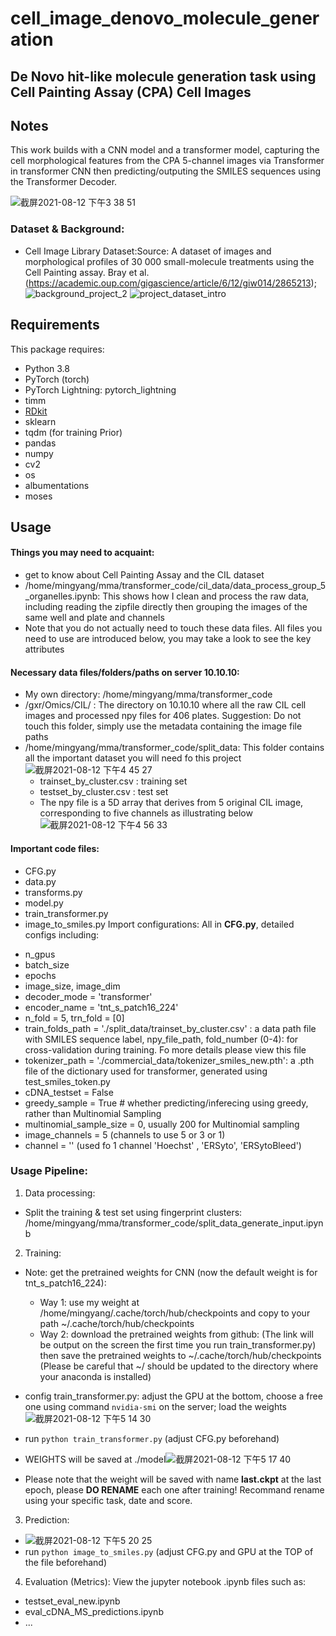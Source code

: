 # cell_image_denovo_molecule_generation

## De Novo hit-like molecule generation task using Cell Painting Assay (CPA) Cell Images


## Notes
This work builds with a CNN model and a transformer model, capturing the cell morphological features from the CPA 5-channel images via Transformer in transformer CNN then predicting/outputing the SMILES sequences using the Transformer Decoder.

![截屏2021-08-12 下午3 38 51](https://user-images.githubusercontent.com/57332047/129157211-3c29fea1-3fcc-464b-b92c-a46755b1c0ad.png)

### Dataset & Background:
* Cell Image Library Dataset:Source: A dataset of images and morphological profiles of 30 000 small-molecule treatments using the Cell Painting assay. Bray et al.
(https://academic.oup.com/gigascience/article/6/12/giw014/2865213);
![background_project_2](https://user-images.githubusercontent.com/57332047/129159124-4969f049-5d82-4d58-a313-fbbf9279343f.png)
![project_dataset_intro](https://user-images.githubusercontent.com/57332047/129157830-b784c295-8e6c-4607-873f-23fd071cc993.png)



## Requirements

This package requires:

* Python 3.8
* PyTorch (torch)
* PyTorch Lightning: pytorch_lightning
* timm
* [RDkit](http://www.rdkit.org/docs/Install.html)
* sklearn
* tqdm (for training Prior)
* pandas
* numpy
* cv2
* os
* albumentations
* moses

## Usage
#### Things you may need to acquaint:
* get to know about Cell Painting Assay and the CIL dataset
* /home/mingyang/mma/transformer_code/cil_data/data_process_group_5_organelles.ipynb: This shows how I clean and process the raw data, including reading the zipfile directly then grouping the images of the same well and plate and channels
* Note that you do not actually need to touch these data files. All files you need to use are introduced below, you may take a look to see the key attributes
#### Necessary data files/folders/paths on server 10.10.10:
- My own directory: /home/mingyang/mma/transformer_code
- /gxr/Omics/CIL/ : The directory on 10.10.10 where all the raw CIL cell images and processed npy files for 406 plates. Suggestion: Do not touch this folder, simply use the metadata containing the image file paths
- /home/mingyang/mma/transformer_code/split_data: This folder contains all the important dataset you will need fo this project
  ![截屏2021-08-12 下午4 45 27](https://user-images.githubusercontent.com/57332047/129167231-6a182fb0-3128-40e3-8eca-3b708c6a77a9.png)
  - trainset_by_cluster.csv : training set
  - testset_by_cluster.csv : test set
  - The npy file is a 5D array that derives from 5 original CIL image, corresponding to five channels as illustrating below
  ![截屏2021-08-12 下午4 56 33](https://user-images.githubusercontent.com/57332047/129168933-043eeeb5-7c56-49f0-b730-fcd683171741.png)


#### Important code files:
- CFG.py
- data.py
- transforms.py
- model.py
- train_transformer.py
- image_to_smiles.py
Import configurations:
All in **CFG.py**, detailed configs including:
* n_gpus
* batch_size
* epochs
* image_size, image_dim
* decoder_mode = 'transformer'
* encoder_name = 'tnt_s_patch16_224'
* n_fold = 5, trn_fold = [0]
* train_folds_path = './split_data/trainset_by_cluster.csv' : a data path file with SMILES sequence label, npy_file_path, fold_number (0-4): for cross-validation during training. Fo more details please view this file
* tokenizer_path = './commercial_data/tokenizer_smiles_new.pth': a .pth file of the dictionary used for transformer, generated using test_smiles_token.py
* cDNA_testset = False
* greedy_sample = True # whether predicting/inferecing using greedy, rather than Multinomial Sampling
* multinomial_sample_size = 0, usually 200 for Multinomial sampling
* image_channels = 5 (channels to use 5 or 3 or 1)
* channel = '' (used fo 1 channel 'Hoechst' , 'ERSyto', 'ERSytoBleed')


### Usage Pipeline:
1. Data processing:
* Split the training & test set using fingerprint clusters: /home/mingyang/mma/transformer_code/split_data_generate_input.ipynb

2. Training:
* Note: get the pretrained weights for CNN (now the default weight is for tnt_s_patch16_224):
   - Way 1: use my weight at /home/mingyang/.cache/torch/hub/checkpoints and copy to your path ~/.cache/torch/hub/checkpoints
   - Way 2: download the pretrained weights from github: (The link will be output on the screen the first time you run train_transformer.py)
then save the pretrained weights to ~/.cache/torch/hub/checkpoints (Please be careful that ~/ should be updated to the directory where your anaconda is installed)
* config train_transformer.py: adjust the GPU at the bottom, choose a free one using command `nvidia-smi` on the server; load the weights
![截屏2021-08-12 下午5 14 30](https://user-images.githubusercontent.com/57332047/129171422-e9906edf-80db-4380-aa33-b821492521f1.png)

* run `python train_transformer.py` (adjust CFG.py beforehand)
* WEIGHTS will be saved at ./model![截屏2021-08-12 下午5 17 40](https://user-images.githubusercontent.com/57332047/129171993-1508b3e4-39b9-4d3f-b2dc-4d56b48178e6.png) 
* Please note that the weight will be saved with name **last.ckpt** at the last epoch, please **DO RENAME** each one after training! Recommand rename using your specific task, date and score.

3. Prediction: 
* ![截屏2021-08-12 下午5 20 25](https://user-images.githubusercontent.com/57332047/129172409-3bb04941-5b94-43bb-bb83-30c810fe5aa4.png)
* run `python image_to_smiles.py` (adjust CFG.py and GPU at the TOP of the file beforehand)

4. Evaluation (Metrics):
View the jupyter notebook .ipynb files such as:
- testset_eval_new.ipynb
- eval_cDNA_MS_predictions.ipynb
- ...










